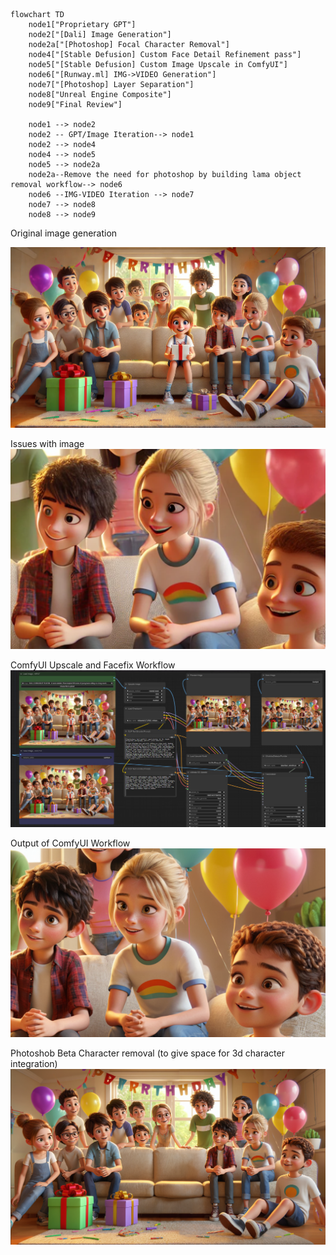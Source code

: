 

```mermaid
flowchart TD
    node1["Proprietary GPT"]
    node2["[Dali] Image Generation"]
    node2a["[Photoshop] Focal Character Removal"]
    node4["[Stable Defusion] Custom Face Detail Refinement pass"]
    node5["[Stable Defusion] Custom Image Upscale in ComfyUI"]
    node6["[Runway.ml] IMG->VIDEO Generation"]
    node7["[Photoshop] Layer Separation"]
    node8["Unreal Engine Composite"]
    node9["Final Review"]

    node1 --> node2
    node2 -- GPT/Image Iteration--> node1
    node2 --> node4
    node4 --> node5
    node5 --> node2a
    node2a--Remove the need for photoshop by building lama object removal workflow--> node6
    node6 --IMG-VIDEO Iteration --> node7
    node7 --> node8
    node8 --> node9

```
Original image generation 

![Initial Image Generated](image.png)

Issues with image
![Issues with image](image-1.png)

ComfyUI Upscale and Facefix Workflow
![comfyUI workflow](image-2.png)

Output of ComfyUI Workflow 
![comfyUI OUTPUT](image-3.png)

Photoshob Beta Character removal (to give space for 3d character integration)
![photoshop beta remove](image-4.png)
